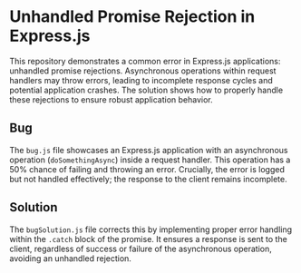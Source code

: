 # Unhandled Promise Rejection in Express.js

This repository demonstrates a common error in Express.js applications: unhandled promise rejections.  Asynchronous operations within request handlers may throw errors, leading to incomplete response cycles and potential application crashes.  The solution shows how to properly handle these rejections to ensure robust application behavior.

## Bug

The `bug.js` file showcases an Express.js application with an asynchronous operation (`doSomethingAsync`) inside a request handler. This operation has a 50% chance of failing and throwing an error.  Crucially, the error is logged but not handled effectively; the response to the client remains incomplete.

## Solution

The `bugSolution.js` file corrects this by implementing proper error handling within the `.catch` block of the promise. It ensures a response is sent to the client, regardless of success or failure of the asynchronous operation, avoiding an unhandled rejection.